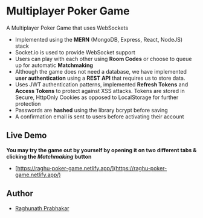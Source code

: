 
# Multiplayer Poker Game

A Multiplayer Poker Game that uses WebSockets
- Implemented using the **MERN** (MongoDB, Express, React, NodeJS) stack
- Socket.io is used to provide WebSocket support
- Users can play with each other using **Room Codes** or choose to queue up for automatic **Matchmaking**
- Although the game does not need a database, we have implemented **user authentication** using a **REST API** that requires us to store data.
- Uses JWT authentication patterns, implemented **Refresh Tokens** and **Access Tokens** to protect against XSS attacks. Tokens are stored in Secure, HttpOnly Cookies as opposed to LocalStorage for further protection
- Passwords are **hashed** using the library bcrypt before saving
- A confirmation email is sent to users before activating their account

## Live Demo
**You may try the game out by yourself by opening it on two different tabs & clicking the *Matchmaking* button**  
- [https://raghu-poker-game.netlify.app/](https://raghu-poker-game.netlify.app/)

## Author

- [Raghunath Prabhakar](https://www.github.com/Raghuboi)

